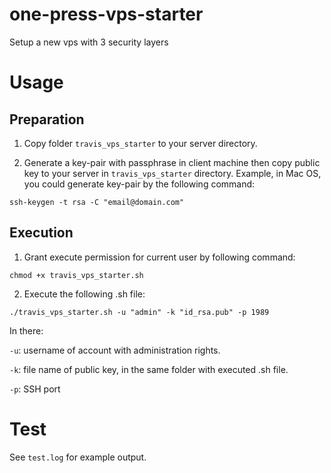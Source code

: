 # one-press-vps-starter

Setup a new vps with 3 security layers

# Usage

## Preparation

1. Copy folder `travis_vps_starter` to your server directory.

2. Generate a key-pair with passphrase in client machine then copy public key to your server in `travis_vps_starter` directory. Example, in Mac OS, you could generate key-pair by the following command:

`ssh-keygen -t rsa -C "email@domain.com"`

## Execution

1. Grant execute permission for current user by following command:

`chmod +x travis_vps_starter.sh`

2. Execute the following .sh file:

`./travis_vps_starter.sh -u "admin" -k "id_rsa.pub" -p 1989`

In there:

`-u`: username of account with administration rights.

`-k`: file name of public key, in the same folder with executed .sh file.

`-p`: SSH port

# Test

See `test.log` for example output.
